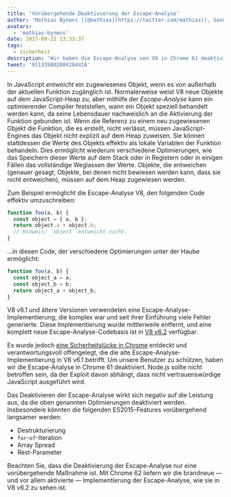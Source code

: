 ```yaml
---
title: 'Vorübergehende Deaktivierung der Escape-Analyse'
author: 'Mathias Bynens ([@mathias](https://twitter.com/mathias)), Sandbox-Escape-Analytiker'
avatars:
  - 'mathias-bynens'
date: 2017-09-22 13:33:37
tags:
  - sicherheit
description: 'Wir haben die Escape-Analyse von V8 in Chrome 61 deaktiviert, um Benutzer vor einer Sicherheitslücke zu schützen.'
tweet: '911339802884284416'
---
```

In JavaScript _entweicht_ ein zugewiesenes Objekt, wenn es von außerhalb der aktuellen Funktion zugänglich ist. Normalerweise weist V8 neue Objekte auf dem JavaScript-Heap zu, aber mithilfe der _Escape-Analyse_ kann ein optimierender Compiler feststellen, wann ein Objekt speziell behandelt werden kann, da seine Lebensdauer nachweislich an die Aktivierung der Funktion gebunden ist. Wenn die Referenz zu einem neu zugewiesenen Objekt die Funktion, die es erstellt, nicht verlässt, müssen JavaScript-Engines das Objekt nicht explizit auf dem Heap zuweisen. Sie können stattdessen die Werte des Objekts effektiv als lokale Variablen der Funktion behandeln. Dies ermöglicht wiederum verschiedene Optimierungen, wie das Speichern dieser Werte auf dem Stack oder in Registern oder in einigen Fällen das vollständige Weglassen der Werte. Objekte, die entweichen (genauer gesagt, Objekte, bei denen nicht bewiesen werden kann, dass sie nicht entweichen), müssen auf dem Heap zugewiesen werden.

<!--truncate-->
Zum Beispiel ermöglicht die Escape-Analyse V8, den folgenden Code effektiv umzuschreiben:

```js
function foo(a, b) {
  const object = { a, b };
  return object.a + object.b;
  // Hinweis: `object` entweicht nicht.
}
```

…in diesen Code, der verschiedene Optimierungen unter der Haube ermöglicht:

```js
function foo(a, b) {
  const object_a = a;
  const object_b = b;
  return object_a + object_b;
}
```

V8 v6.1 und ältere Versionen verwendeten eine Escape-Analyse-Implementierung, die komplex war und seit ihrer Einführung viele Fehler generierte. Diese Implementierung wurde mittlerweile entfernt, und eine komplett neue Escape-Analyse-Codebasis ist in [V8 v6.2](/blog/v8-release-62) verfügbar.

Es wurde jedoch [eine Sicherheitslücke in Chrome](https://chromereleases.googleblog.com/2017/09/stable-channel-update-for-desktop_21.html) entdeckt und verantwortungsvoll offengelegt, die die alte Escape-Analyse-Implementierung in V8 v6.1 betrifft. Um unsere Benutzer zu schützen, haben wir die Escape-Analyse in Chrome 61 deaktiviert. Node.js sollte nicht betroffen sein, da der Exploit davon abhängt, dass nicht vertrauenswürdige JavaScript ausgeführt wird.

Das Deaktivieren der Escape-Analyse wirkt sich negativ auf die Leistung aus, da die oben genannten Optimierungen deaktiviert werden. Insbesondere könnten die folgenden ES2015-Features vorübergehend langsamer werden:

- Destrukturierung
- `for`-`of`-Iteration
- Array Spread
- Rest-Parameter

Beachten Sie, dass die Deaktivierung der Escape-Analyse nur eine vorübergehende Maßnahme ist. Mit Chrome 62 liefern wir die brandneue — und vor allem aktivierte — Implementierung der Escape-Analyse, wie sie in V8 v6.2 zu sehen ist.
